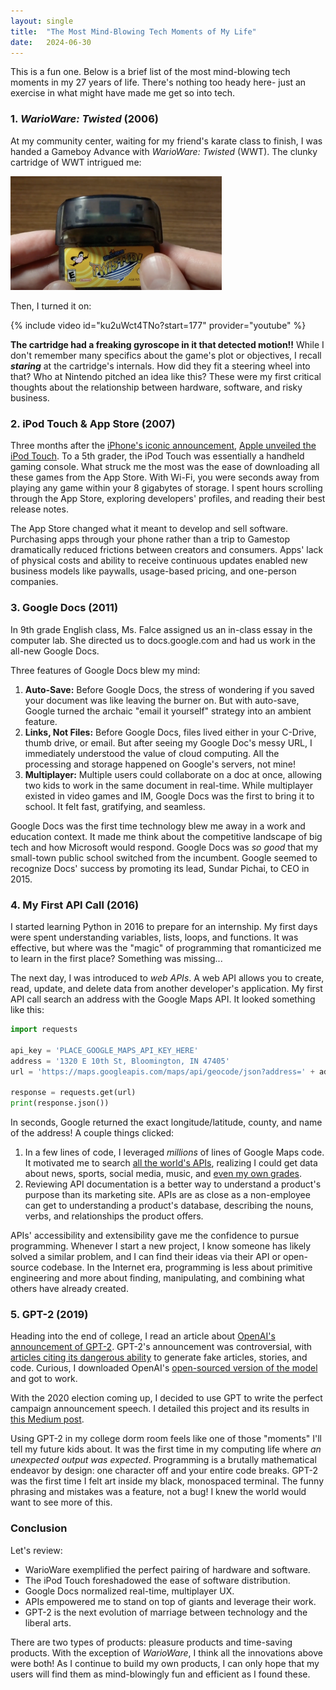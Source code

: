 ```yaml
---
layout: single
title:  "The Most Mind-Blowing Tech Moments of My Life"
date:   2024-06-30
---
```


This is a fun one. Below is a brief list of the most mind-blowing tech moments in my 27 years of life. There's nothing too heady here- just an exercise in what might have made me get so into tech.

### 1. *WarioWare: Twisted* (2006)

At my community center, waiting for my friend's karate class to finish, I was handed a Gameboy Advance with *WarioWare: Twisted* (WWT). The clunky cartridge of WWT intrigued me:

<img src="../assets/images/warioware_twisted.png" alt="WarioWare: Twisted Cartridge" style="zoom:33%;" />

Then, I turned it on:

{% include video id="ku2uWct4TNo?start=177" provider="youtube" %}

**The cartridge had a freaking gyroscope in it that detected motion!!** While I don't remember many specifics about the game's plot or objectives, I recall ***staring*** at the cartridge's internals. How did they fit a steering wheel into that? Who at Nintendo pitched an idea like this? These were my first critical thoughts about the relationship between hardware, software, and risky business.

### 2. iPod Touch & App Store (2007)

Three months after the [iPhone's iconic announcement](https://www.youtube.com/watch?v=MnrJzXM7a6o), [Apple unveiled the iPod Touch](https://www.youtube.com/watch?v=OvHz2aIZozA). To a 5th grader, the iPod Touch was essentially a handheld gaming console. What struck me the most was the ease of downloading all these games from the App Store. With Wi-Fi, you were seconds away from playing any game within your 8 gigabytes of storage. I spent hours scrolling through the App Store, exploring developers' profiles, and reading their best release notes.

The App Store changed what it meant to develop and sell software. Purchasing apps through your phone rather than a trip to Gamestop dramatically reduced frictions between creators and consumers. Apps' lack of physical costs and ability to receive continuous updates enabled new business models like paywalls, usage-based pricing, and one-person companies.

### 3. Google Docs (2011)

In 9th grade English class, Ms. Falce assigned us an in-class essay in the computer lab. She directed us to docs.google.com and had us work in the all-new Google Docs.

Three features of Google Docs blew my mind:

1. **Auto-Save:** Before Google Docs, the stress of wondering if you saved your document was like leaving the burner on. But with auto-save, Google turned the archaic "email it yourself" strategy into an ambient feature.
2. **Links, Not Files:** Before Google Docs, files lived either in your C-Drive, thumb drive, or email. But after seeing my Google Doc's messy URL, I immediately understood the value of cloud computing. All the processing and storage happened on Google's servers, not mine!
3. **Multiplayer:** Multiple users could collaborate on a doc at once, allowing two kids to work in the same document in real-time. While multiplayer existed in video games and IM, Google Docs was the first to bring it to school. It felt fast, gratifying, and seamless.

Google Docs was the first time technology blew me away in a work and education context. It made me think about the competitive landscape of big tech and how Microsoft would respond. Google Docs was *so good* that my small-town public school switched from the incumbent. Google seemed to recognize Docs' success by promoting its lead, Sundar Pichai, to CEO in 2015.

### 4. My First API Call (2016)

I started learning Python in 2016 to prepare for an internship. My first days were spent understanding variables, lists, loops, and functions. It was effective, but where was the "magic" of programming that romanticized me to learn in the first place? Something was missing...

The next day, I was introduced to *web APIs*. A web API allows you to create, read, update, and delete data from another developer's application. My first API call search an address with the Google Maps API. It looked something like this:

```python
import requests

api_key = 'PLACE_GOOGLE_MAPS_API_KEY_HERE'
address = '1320 E 10th St, Bloomington, IN 47405'
url = 'https://maps.googleapis.com/maps/api/geocode/json?address=' + address + '&key=' + api_key

response = requests.get(url)
print(response.json())
```

In seconds, Google returned the exact longitude/latitude, county, and name of the address! A couple things clicked:

1. In a few lines of code, I leveraged *millions* of lines of Google Maps code. It motivated me to search [all the world's APIs](https://rapidapi.com/search/Search?sortBy=ByRelevance), realizing I could get data about news, sports, social media, music, and [even my own grades](https://canvas.instructure.com/doc/api/).
2. Reviewing API documentation is a better way to understand a product's purpose than its marketing site. APIs are as close as a non-employee can get to understanding a product's database, describing the nouns, verbs, and relationships the product offers.

APIs' accessibility and extensibility gave me the confidence to pursue programming. Whenever I start a new project, I know someone has likely solved a similar problem, and I can find their ideas via their API or open-source codebase. In the Internet era, programming is less about primitive engineering and more about finding, manipulating, and combining what others have already created.

### 5. GPT-2 (2019)

Heading into the end of college, I read an article about [OpenAI's announcement of GPT-2](https://openai.com/index/better-language-models/). GPT-2's announcement was controversial, with [articles citing its dangerous ability](https://www.theverge.com/2019/11/7/20953040/openai-text-generation-ai-gpt-2-full-model-release-1-5b-parameters) to generate fake articles, stories, and code. Curious, I downloaded OpenAI's [open-sourced version of the model](https://github.com/openai/gpt-2) and got to work.

With the 2020 election coming up, I decided to use GPT to write the perfect campaign announcement speech. I detailed this project and its results in [this Medium post](https://medium.com/linebyline/presidential-speech-algorithm-ec755995887a).

Using GPT-2 in my college dorm room feels like one of those "moments" I'll tell my future kids about. It was the first time in my computing life where *an unexpected output was expected*. Programming is a brutally mathematical endeavor by design: one character off and your entire code breaks. GPT-2 was the first time I felt art inside my black, monospaced terminal. The funny phrasing and mistakes was a feature, not a bug! I knew the world would want to see more of this.

### Conclusion

Let's review:

- WarioWare exemplified the perfect pairing of hardware and software.
- The iPod Touch foreshadowed the ease of software distribution.
- Google Docs normalized real-time, multiplayer UX.
- APIs empowered me to stand on top of giants and leverage their work.
- GPT-2 is the next evolution of marriage between technology and the liberal arts.

There are two types of products: pleasure products and time-saving products. With the exception of *WarioWare*, I think all the innovations above were both! As I continue to build my own products, I can only hope that my users will find them as mind-blowingly fun and efficient as I found these.
